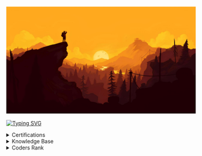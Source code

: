![Wallpaper](https://raw.githubusercontent.com/DenverCoder1/minimalistic-wallpaper-collection/main/images/olly-moss-firewatch-yellow.jpg)


[![Typing SVG](https://readme-typing-svg.demolab.com?font=Fira+Code&pause=500&duration=1000&pause=400&color=1DF713&multiline=true&width=435&height=420&lines=Welcome+to+my+GitHub!;%24+whoami;Bernard;%24+groups;dev+devops;%24+uname;Linux;%24+uptime;33+years;%24+date+%2B%25z;-0300;%24+asdf+current;nodejs+22;java+21;go+1.23;python+3.12)](https://git.io/typing-svg)

<details>
  <summary>Certifications</summary>
  
</details>

<details>
  <summary>Knowledge Base</summary>
[![Knowledge Base](https://img.shields.io/badge/Notion-%23000000.svg?style=for-the-badge&logo=notion&logoColor=white)](https://immediate-sprite-700.notion.site/TI-1dd83a82444e4c8db226bc8352fc2026)
</details>

<details>
  <summary>Coders Rank</summary>
  <codersrank-widget username="bernardtm" style="--bg-color: #111; --header-bg-color: #222; --badge-bg-color: #333; --badge-text-color: #fff;">
  </codersrank-widget>

  For a more detailed profile, visit: [https://profile.codersrank.io/user/bernardtm](https://profile.codersrank.io/user/bernardtm)
  <img
    src="https://cr-skills-chart-widget.azurewebsites.net/api/api?username=bernardtm&skills=Vue,Java,Go,Dockerfile,HTML,CSS,Python,Shell,Groovy&bg=#202d3b"
  />
</details>



